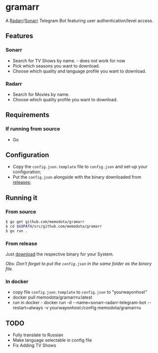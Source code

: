 # gramarr
A [Radarr](https://github.com/Radarr/Radarr)/[Sonarr](https://github.com/Sonarr/Sonarr) Telegram Bot featuring user authentication/level access.

## Features

### Sonarr

- Search for TV Shows by name. - does not work for now
- Pick which seasons you want to download.
- Choose which quality and language profile you want to download.

### Radarr

- Search for Movies by name.
- Choose which quality profile you want to download.

## Requirements

### If running from source

- Go

## Configuration

- Copy the `config.json.template` file to `config.json` and set-up your configuration;
- Put the `config.json` alongside with the binary downloaded from [releases](https://github.com/alcmoraes/gramarr/releases);

## Running it

### From source

```bash
$ go get github.com/memodota/gramarr
$ cd $GOPATH/src/github.com/memodota/gramarr
$ go run .
```

### From release

Just [download](https://github.com/memodota/gramarr/releases/latest) the respective binary for your System.

*Obs: Don't forget to put the `config.json` in the same folder as the binary file.*

### In docker

- copy file `config.json.template` to `config.json` to "yourwayonhost"
- docker pull memodota/gramarrru:latest
- run in docker   -   docker run -d --name=sonarr-radarr-telegram-bot --restart=always -v yourwayonhost:/config memodota/gramarrru

## TODO

- Fully translate to Russian
- Make language selectable in config file
- Fix Adding TV Shows
